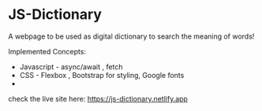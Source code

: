 # JS-Dictionary

A webpage to be used as digital dictionary to search the meaning of words! 

Implemented Concepts:

<ul>
  
  <li>Javascript - async/await , fetch</li>
  <li>CSS - Flexbox , Bootstrap for styling, Google fonts</li>
  <li></li>

</ul>

check the live site here: https://js-dictionary.netlify.app
